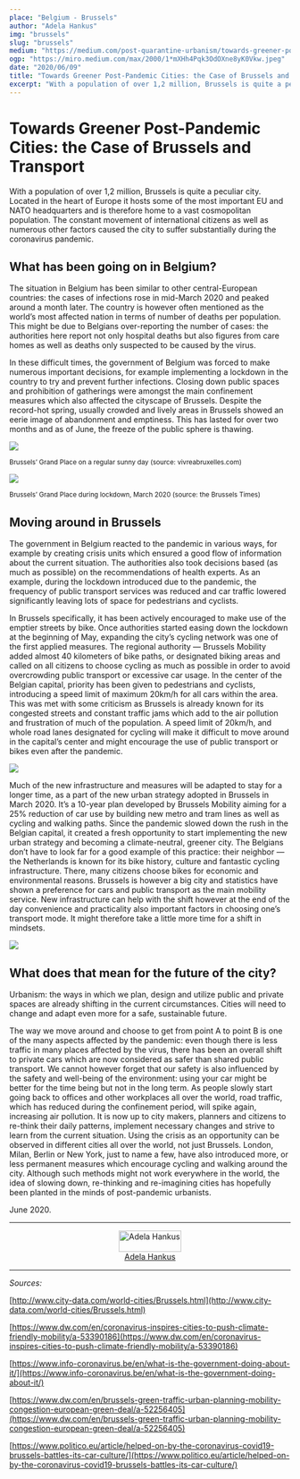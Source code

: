 ```yaml
---
place: "Belgium - Brussels"
author: "Adela Hankus"
img: "brussels"
slug: "brussels"
medium: "https://medium.com/post-quarantine-urbanism/towards-greener-post-pandemic-cities-the-case-of-brussels-and-transport-cd0956d2e5c"
ogp: "https://miro.medium.com/max/2000/1*mXHh4Pqk3OdOXne8yK0Vkw.jpeg"
date: "2020/06/09"
title: "Towards Greener Post-Pandemic Cities: the Case of Brussels and Transport"
excerpt: "With a population of over 1,2 million, Brussels is quite a peculiar city. Located in the heart of Europe it hosts some of the most important EU..." 
---
```


**Towards Greener Post-Pandemic Cities: the Case of Brussels and Transport**
============================================================================

With a population of over 1,2 million, Brussels is quite a peculiar city. Located in the heart of Europe it hosts some of the most important EU and NATO headquarters and is therefore home to a vast cosmopolitan population. The constant movement of international citizens as well as numerous other factors caused the city to suffer substantially during the coronavirus pandemic.

**What has been going on in Belgium?**
--------------------------------------

The situation in Belgium has been similar to other central-European countries: the cases of infections rose in mid-March 2020 and peaked around a month later. The country is however often mentioned as the world’s most affected nation in terms of number of deaths per population. This might be due to Belgians over-reporting the number of cases: the authorities here report not only hospital deaths but also figures from care homes as well as deaths only suspected to be caused by the virus.

In these difficult times, the government of Belgium was forced to make numerous important decisions, for example implementing a lockdown in the country to try and prevent further infections. Closing down public spaces and prohibition of gatherings were amongst the main confinement measures which also affected the cityscape of Brussels. Despite the record-hot spring, usually crowded and lively areas in Brussels showed an eerie image of abandonment and emptiness. This has lasted for over two months and as of June, the freeze of the public sphere is thawing.

<img class="s t u ip ai" src="https://miro.medium.com/max/1400/1*lqXmIOWKXRkupR09rLhkvw.jpeg"/>

<small>Brussels’ Grand Place on a regular sunny day (source: vivreabruxelles.com)</small>

<img class="s t u ip ai" src="https://miro.medium.com/max/1400/1*lqXmIOWKXRkupR09rLhkvw.jpeg"/>

<small>Brussels’ Grand Place during lockdown, March 2020 (source: the Brussels Times)</small>

**Moving around in Brussels**
-----------------------------

The government in Belgium reacted to the pandemic in various ways, for example by creating crisis units which ensured a good flow of information about the current situation. The authorities also took decisions based (as much as possible) on the recommendations of health experts. As an example, during the lockdown introduced due to the pandemic, the frequency of public transport services was reduced and car traffic lowered significantly leaving lots of space for pedestrians and cyclists.

In Brussels specifically, it has been actively encouraged to make use of the emptier streets by bike. Once authorities started easing down the lockdown at the beginning of May, expanding the city’s cycling network was one of the first applied measures. The regional authority — Brussels Mobility added almost 40 kilometers of bike paths, or designated biking areas and called on all citizens to choose cycling as much as possible in order to avoid overcrowding public transport or excessive car usage. In the center of the Belgian capital, priority has been given to pedestrians and cyclists, introducing a speed limit of maximum 20km/h for all cars within the area. This was met with some criticism as Brussels is already known for its congested streets and constant traffic jams which add to the air pollution and frustration of much of the population. A speed limit of 20km/h, and whole road lanes designated for cycling will make it difficult to move around in the capital’s center and might encourage the use of public transport or bikes even after the pandemic.

<img class="s t u ip ai" src="https://miro.medium.com/max/1400/1*ZJMTtsYwFk3JNe1kN-9ZQg.png"/>

Much of the new infrastructure and measures will be adapted to stay for a longer time, as a part of the new urban strategy adopted in Brussels in March 2020. It’s a 10-year plan developed by Brussels Mobility aiming for a 25% reduction of car use by building new metro and tram lines as well as cycling and walking paths. Since the pandemic slowed down the rush in the Belgian capital, it created a fresh opportunity to start implementing the new urban strategy and becoming a climate-neutral, greener city. The Belgians don’t have to look far for a good example of this practice: their neighbor — the Netherlands is known for its bike history, culture and fantastic cycling infrastructure. There, many citizens choose bikes for economic and environmental reasons. Brussels is however a big city and statistics have shown a preference for cars and public transport as the main mobility service. New infrastructure can help with the shift however at the end of the day convenience and practicality also important factors in choosing one’s transport mode. It might therefore take a little more time for a shift in mindsets.

<div style="display:flex">
    <img class="s t u ip ai" src="https://miro.medium.com/max/1400/1*HjMS83PqdLRur5jTJ77_Aw.png"/>
</div>

**What does that mean for the future of the city?**
---------------------------------------------------

Urbanism: the ways in which we plan, design and utilize public and private spaces are already shifting in the current circumstances. Cities will need to change and adapt even more for a safe, sustainable future.

The way we move around and choose to get from point A to point B is one of the many aspects affected by the pandemic: even though there is less traffic in many places affected by the virus, there has been an overall shift to private cars which are now considered as safer than shared public transport. We cannot however forget that our safety is also influenced by the safety and well-being of the environment: using your car might be better for the time being but not in the long term. As people slowly start going back to offices and other workplaces all over the world, road traffic, which has reduced during the confinement period, will spike again, increasing air pollution. It is now up to city makers, planners and citizens to re-think their daily patterns, implement necessary changes and strive to learn from the current situation. Using the crisis as an opportunity can be observed in different cities all over the world, not just Brussels. London, Milan, Berlin or New York, just to name a few, have also introduced more, or less permanent measures which encourage cycling and walking around the city. Although such methods might not work everywhere in the world, the idea of slowing down, re-thinking and re-imagining cities has hopefully been planted in the minds of post-pandemic urbanists.

June 2020.

---

<div style="display: flex; margin-bottom: 2rem">
    <div style="margin: 0 auto; text-align: center">
        <img style="width:100%" alt="Adela Hankus" src="https://miro.medium.com/fit/c/96/96/1*i2MS3GyqSVyCpiv78w16GQ.jpeg"><br/>
        <a href="https://medium.com/@adela.hankus?source=post_page-----cd0956d2e5c----------------------">Adela Hankus</a>
    </div>
</div>

---

_Sources:_

[http://www.city-data.com/world-cities/Brussels.html](http://www.city-data.com/world-cities/Brussels.html)

[https://www.dw.com/en/coronavirus-inspires-cities-to-push-climate-friendly-mobility/a-53390186](https://www.dw.com/en/coronavirus-inspires-cities-to-push-climate-friendly-mobility/a-53390186)

[https://www.info-coronavirus.be/en/what-is-the-government-doing-about-it/](https://www.info-coronavirus.be/en/what-is-the-government-doing-about-it/)

[https://www.dw.com/en/brussels-green-traffic-urban-planning-mobility-congestion-european-green-deal/a-52256405](https://www.dw.com/en/brussels-green-traffic-urban-planning-mobility-congestion-european-green-deal/a-52256405)

[https://www.politico.eu/article/helped-on-by-the-coronavirus-covid19-brussels-battles-its-car-culture/](https://www.politico.eu/article/helped-on-by-the-coronavirus-covid19-brussels-battles-its-car-culture/)